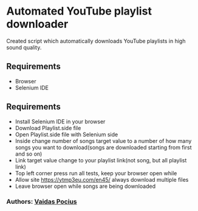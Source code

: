  # Automated YouTube playlist downloader
  Created script which automatically downloads YouTube playlists in high sound quality.

 ## Requirements
 - Browser
 - Selenium IDE

 ## Requirements
 - Install Selenium IDE in your browser
 - Download Playlist.side file
 - Open Playlist.side file with Selenium side
 - Inside change number of songs target value to a number of how many songs you want to download(songs are downloaded starting from first and so on)
 - Link target value change to your playlist link(not song, but all playlist link)
 - Top left corner press run all tests, keep your browser open while
 - Allow site https://ytmp3eu.com/en45/ always download multiple files
 - Leave browser open while songs are being downloaded

 ### Authors: [Vaidas Pocius]( https://github.com/Vaidas393)
